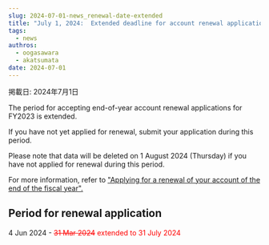 ```yaml
---
slug: 2024-07-01-news_renewal-date-extended
title: "July 1, 2024:  Extended deadline for account renewal application at the end of FY2023"
tags:
  - news
authros:
  - oogasawara
  - akatsumata
date: 2024-07-01
---
```


掲載日: 2024年7月1日

The period for accepting end-of-year account renewal applications for FY2023 is extended.

If you have not yet applied for renewal, submit your application during this period.

Please note that data will be deleted on 1 August 2024 (Thursday) if you have not applied for renewal during this period.

For more information, refer to ["Applying for a renewal of your account of the end of the fiscal year".](/application/renewal/)


## Period for renewal application

4 Jun 2024 - <font color="red">~~31 Mar 2024~~ extended to 31 July 2024</font>
